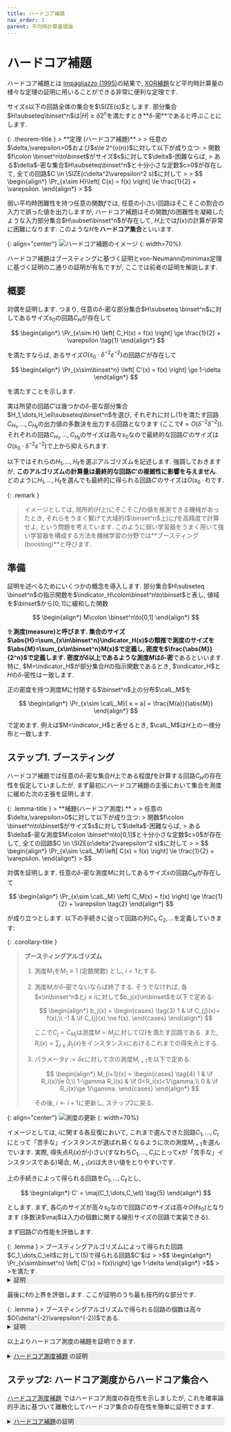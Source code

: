 ```yaml
---
title: ハードコア補題
nav_order: 3
parent: 平均時計算量理論
---
```


# ハードコア補題

ハードコア補題とは [Impagliazzo (1995)](https://ieeexplore.ieee.org/document/492584)の結果で, [XOR補題]({{site.baseurl}}/docs/average_case_complexity/Yao_XOR)など平均時計算量の様々な定理の証明に用いることができる非常に便利な定理です.

サイズ$s$以下の回路全体の集合を$\SIZE(s)$とします.
部分集合$H\subseteq\binset^n$は$|H|\ge \delta 2^n$を満たすとき**$\delta$-密**であると呼ぶことにします.

<div id="hardcore-set" markdown="1">
{: .theorem-title }
> **定理 (ハードコア補題)**
>
> 任意の$\delta,\varepsilon>0$および$s\le 2^{o(n)}$に対して以下が成り立つ:
> 関数$f\colon \binset^n\to\binset$がサイズ$s$に対して$\delta$-困難ならば,
> ある$\delta$-密な集合$H\subseteq\binset^n$と十分小さな定数$c>0$が存在して, 全ての回路$C \in \SIZE(c\delta^2\varepsilon^2 s)$に対して
> 
> $$
  \begin{align*}
    \Pr_{x\sim H}\left[ C(x) = f(x) \right] \le \frac{1}{2} + \varepsilon.
  \end{align*}
> $$
</div>

弱い平均時困難性を持つ任意の関数$f$では, 任意の小さい回路はそこそこの割合の入力で誤った値を出力しますが, ハードコア補題はその関数$f$の困難性を凝縮したような入力部分集合$H\subset\binset^n$が存在して, $H$上では$f(x)$の計算が非常に困難になります.
このような$H$を**ハードコア集合**といいます.

{: align="center"}
  ![ハードコア補題のイメージ]({{site.baseurl}}/docs/average_case_complexity/images/hardcore_image.svg)
{: width=70%}

ハードコア補題はブースティングに基づく証明とvon-Neumannのminimax定理に基づく証明の二通りの証明が有名ですが, ここでは前者の証明を解説します.

## 概要
対偶を証明します.
つまり, 任意の$\delta$-密な部分集合$H\subseteq \binset^n$に対してあるサイズ$s_0$の回路$C_H$が存在して

$$
  \begin{align*}
    \Pr_{x\sim H} \left[ C_H(x) = f(x) \right] \ge \frac{1}{2} + \varepsilon \tag{1}
  \end{align*}
$$

を満たすならば, あるサイズ$O(s_0\cdot \delta^{-2}\varepsilon^{-2})$の回路$C'$が存在して

$$
  \begin{align*}
    \Pr_{x\sim\binset^n} \left[ C'(x) = f(x) \right] \ge 1-\delta
  \end{align*}
$$

を満たすことを示します.

実は所望の回路$C'$は幾つかの$\delta$-密な部分集合$H_1,\dots,H_\ell\subseteq\binset^n$を選び, それぞれに対し(1)を満たす回路$C_{H_1},\dots,C_{H_\ell}$の出力値の多数決を出力する回路となります (ここで$\ell=O(\delta^{-2}\delta^{-2})$).
それぞれの回路$C_{H_1},\dots,C_{H_\ell}$のサイズは高々$s_0$なので最終的な回路$C'$のサイズは$O(s_0\cdot \delta^{-2}\varepsilon^{-2})$で上から抑えられます.

以下ではそれらの$H_1,\dots,H_\ell$を選ぶアルゴリズムを記述します.
強調しておきますが, **このアルゴリズムの計算量は最終的な回路$C'$の複雑性に影響を与えません**.
どのように$H_1,\dots,H_\ell$を選んでも最終的に得られる回路$C'$のサイズは$O(s_0\cdot \ell)$です.

{: .remark }
> イメージとしては, 局所的($H$上)にそこそこ$f$の値を推測できる機械があったとき, それらをうまく繋げて大域的($\binset^n$上)に$f$を高精度で計算せよ, という問題を考えています.
> このように弱い学習器をうまく用いて強い学習器を構成する方法を機械学習の分野では**ブースティング(boosting)**と呼びます.

## 準備

証明を述べるためにいくつかの概念を導入します.
部分集合$H\subseteq \binset^n$の指示関数を$\indicator_H\colon\binset^n\to\binset$と表し,
値域を$\binset$から$[0,1]$に緩和した関数

$$
  \begin{align*}
    M\colon \binset^n\to[0,1]
  \end{align*}
$$

を**測度(measure)**と呼びます.
集合のサイズ$\abs{H}=\sum_{x\in\binset^n}\indicator_H(x)$の類推で測度のサイズを$\abs{M}=\sum_{x\in\binset^n}M(x)$で定義し, 密度を$\frac{\abs{M}}{2^n}$で定義します.
密度が$\delta$以上であるような測度$M$は**$\delta$-密**であるといいます.
特に, $M=\indicator_H$が部分集合$H$の指示関数であるとき, $\indicator_H$と$H$の$\delta$-密性は一致します.

正の密度を持つ測度$M$に付随する$\binset^n$上の分布$\calL_M$を

$$
  \begin{align*}
    \Pr_{x\sim \calL_M}[ x = a] = \frac{M(a)}{\abs{M}}
  \end{align*}
$$

で定めます.
例えば$M=\indicator_H$と表せるとき, $\calL_M$は$H$上の一様分布と一致します.

## ステップ1. ブースティング

ハードコア補題では任意の$\delta$-密な集合$H$上である程度$f$を計算する回路$C_H$の存在性を仮定していましたが, まず最初にハードコア補題の主張において集合を測度に緩めた次の主張を証明します.

<div id="hardcore-measure" markdown="1">
{: .lemma-title }
> **補題(ハードコア測度).**
>
> 任意の$\delta,\varepsilon>0$に対して以下が成り立つ:
> 関数$f\colon \binset^n\to\binset$がサイズ$s$に対して$\delta$-困難ならば,
> ある$\delta$-密な測度$M\colon \binset^n\to[0,1]$と十分小さな定数$c>0$が存在して, 全ての回路$C \in \SIZE(c\delta^2\varepsilon^2 s)$に対して
> 
> $$
  \begin{align*}
    \Pr_{x\sim \calL_M}\left[ C(x) = f(x) \right] \le \frac{1}{2} + \varepsilon.
  \end{align*}
> $$
</div>

対偶を証明します.
任意の$\delta$-密な測度$M$に対してあるサイズ$s$の回路$C_M$が存在して

$$
  \begin{align*}
    \Pr_{x\sim \calL_M} \left[ C_M(x) = f(x) \right] \ge \frac{1}{2} + \varepsilon \tag{2}
  \end{align*}
$$

が成り立つとします.
以下の手続きに従って回路の列$C_1,C_2,\dots$を定義していきます:

{: .corollary-title }
> **ブースティングアルゴリズム**
>
> 1. 測度$M_1$を$M_1\equiv 1$ (定数関数) とし, $i=1$とする.
> 2. 測度$M_i$が$\delta$-密でないならば終了する. そうでなければ, 各$x\in\binset^n$と$j\le i$に対して$b_j(x)\in\binset$を以下で定める:
>
>    $$
       \begin{align*}
         b_j(x) = \begin{cases} \tag{3}
           1	& \if C_{j}(x)= f(x),\\
           -1 & \if C_{j}(x) \ne f(x).
         \end{cases}
       \end{align*}
>    $$
>
>    ここで$C_j=C_{M_j}$は測度$M=M_j$に対して(2)を満たす回路である.
>    また, $R_i(x) = \sum_{j\le i}b_j(x)$をインスタンス$x$におけるこれまでの得失点とする.
> 3. パラメータ$\gamma:=\delta\varepsilon$に対して次の測度$M_{i+1}$を以下で定める:
>
>    $$
     \begin{align*}
      M_{i+1}(x) = \begin{cases} \tag{4}
        1	& \if R_i(x)\le 0,\\
        1-\gamma R_i(x) & \if 0<R_i(x)<1/\gamma,\\
        0 & \if R_i(x)\ge 1/\gamma.
       \end{cases}
     \end{align*}
>    $$
>
>    その後, $i\leftarrow i+1$に更新し, ステップ2に戻る.

{: align="center"}
![測度の更新]({{site.baseurl}}/docs/average_case_complexity/images/hardcore_boosting.svg)
{: width=70%}

イメージとしては, $i$に関する各反復において, これまで選んできた回路$C_1,\dots,C_i$にとって「苦手な」インスタンスが選ばれ易くなるように次の測度$M_{i+1}$を選んでいます.
実際, 得失点$R_i(x)$が小さい(すなわち$C_1,\dots,C_i$にとって$x$が「苦手な」インスタンスである)場合, $M_{i+1}(x)$は大きい値をとりやすいです.

上の手続きによって得られる回路を$C_1,\dots,C_\ell$とし,

$$
  \begin{align*}
    C' = \maj(C_1,\dots,C_\ell) \tag{5}
  \end{align*}
$$

とします.
まず, 各$C_i$のサイズが高々$s_0$なので回路$C'$のサイズは高々$O(\ell s_0)$となります (多数決$\maj$は入力の個数に関する線形サイズの回路で実装できる).

まず回路$C'$の性能を評価します.

<div id="boosting-performance" markdown="1">
{: .lemma }
> ブースティングアルゴリズムによって得られた回路$C_1,\dots,C_\ell$に対して(5)で得られる回路$C'$は
> 
>$$
  \begin{align*}
    \Pr_{x\sim\binset^n} \left[ C'(x) = f(x)\right] \ge 1-\delta
  \end{align*}
>$$
>
>を満たす.
</div>

<details markdown="1" style="background-color: #eee;">
<summary style="display: list-item">証明</summary>
  インスタンス$x\in\binset^n$に対して$C'(x)\ne f(x)$とすると, $C_1,\dots,C_\ell$のうち少なくとも$\ell/2$個の回路は入力$x$に対して間違えた値を出力するはずです.
  従って$R_\ell(x)\le 0$となるので, $M_{\ell+1}(x)=1$となります.
  一方で, ブースティングアルゴリズムはステップ2において$i=\ell+1$のとき終了するはずなので, $M_{\ell+1}$は$\delta$-密でない, すなわち$\E[M_{\ell+1}]< \delta$となります.
  一方で

  $$
    \begin{align*}
      \delta &> \E[M_{\ell+1}] \\
        &= 2^{-n}\sum_{x\in\binset^n} M_{\ell+1}(x) \\
        &\ge 2^{-n} \abs*{ \left\{x\in\binset^n\colon C'(x)\ne f(x)\right\} } \\
        &=\Pr_{x\sim\binset^n} \left[C'(x)\ne f(x)\right]
    \end{align*}
  $$

  より主張を得ます.
  
</details>


最後に$\ell$の上界を評価します. ここが証明のうち最も技巧的な部分です.

<div id="boosting-size" markdown="1">
{: .lemma }
> ブースティングアルゴリズムで得られる回路の個数は高々$O(\delta^{-2}\varepsilon^{-2})$である.

<details markdown="1" style="background-color: #eee;">
<summary style="display: list-item">証明</summary>
不変量

  $$
    \begin{align*}
      \Phi = \sum_{i\in[\ell]}\sum_{x\in\binset^n} M_i(x) b_i(x)
    \end{align*}
  $$
  
  の上下界をそれぞれ求めます. ここで$b_j(x)$は式(3)で定義される関数です.

  まず, 各$i\in[\ell]$に対して$C_i$に関する仮定(2)より

  $$
    \begin{align*}
      \E_{x\sim\calL_{M_i}} \left[ b_i(x) \right] &= \Pr_{x\sim\calL_{M_i}} \left[C_i(x) = f(x)\right] - \Pr \left[ C_i(x) \ne f(x)\right] \\
      &= 2\Pr \left[C_i(x) = f(x)\right] - 1 \\
      &\ge 2\varepsilon
    \end{align*}
  $$
  
  より, 両辺の$i\sim[\ell]$について総和をとると

  $$
    \begin{align*}
      \Psi &= \sum_{i\in[\ell]} \abs{M_i}\cdot\E_{x\sim\calL_{M_i}} [b_i(x)] \\
      &\ge \sum_{i\in[\ell]} \delta 2^n\cdot 2\varepsilon & & \because\text{各$M_i$は$\delta$-密} \\
      &= 2\ell\delta\varepsilon\cdot 2^n. \tag{6}
    \end{align*}
  $$
  

  次にインスタンス$x\in\binset^n$を固定して$\sum_{i\in[\ell]}M_i(x)b_i(x)$を上から抑えます.
  関数$m\colon \Int\to[0,1]$を

  $$
    \begin{align*}
      m(z) = \begin{cases}
        1 & \if z\le 0,\\
        1-\gamma z & \if 0<z<1/\gamma,\\
        0 & \if z\ge1/\gamma
      \end{cases}
    \end{align*}
  $$
  
  とします. つまり, 測度$M_i$の更新式(4)を$M_{i+1}(x) = m(R_i(x))$と表します.

  ここで, 次の補助的な有向路を考えます:
  - 頂点集合は$\\{ R_i(x)\colon i=0,1,\dots,\ell\\} \subseteq\Int$ (ただし$R_0(x)=0$と定める).
  - 各$i\in[\ell]$に対してこの有向路は有向辺$(R_{i-1}(x),R_{i}(x))$をこの順番で辿る. さらに, $i$番目の辺を辿ったときに重み$M_{i}(x)b_i(x)$を課す.

  要するに, 新たに選んだ回路$C_i$がインスタンス$x$上で$f(x)$を計算できたら右側, そうでなければ左側に移動する路を考えています.
  この有向路が課される重みの総和

  $$
    \begin{align*}
      \sum_{i\in[\ell]} M_{i}(x) b_{i}(x) \tag{7}
    \end{align*}
  $$

  を上から評価すれば$\Phi$の上界に繋がります.

  {: align="center"}
  ![path]({{site.baseurl}}/docs/average_case_complexity/images/hardcore_proof_path.svg)
  {: width=70%}

  - まず, 頂点$a=R_{i-1}(x)\ge 1/\gamma$から出発する辺についてはその重みの絶対値は$M_i(x)=m(R_{i-1}(x))=0$となるため, 総和に寄与しません.

  - 次に, 有向パスが辺$(a,a+1)$と$(a+1,a)$を辿ったとします.
    辺$(a,a+1)$に課される重みとその逆順$(a+1,a)$に課される重みは符号が異なっており, これら二つの和の絶対値は適当な$a\in\Int$を用いて$\abs{m(a)-m(a+1)}$と表せます.
    関数$m$は$0<a<1/\gamma$の範囲では傾き$\gamma$, それ以外では傾き$0$の直線なので, この絶対値は高々$\gamma$となります.
    このような往復のペアは有向路全体の中でも高々$\ell/2$個しかないので, 往復に課される重みの総和(7)に対する寄与は高々$\gamma\ell/2$となります.

  - 有向路から全ての往復を除去すると, 閉路がなくなるため単なるパスとなります. 左に行き続ける有向路$0\to -1 \to -2\to \dots$については辺重みが$0$以下なので, 総和(7)に寄与しません.
    一方で下図のように右に行き続ける有向路$0\to 1\to 2\to \dots$は, 座標$\ge1/\gamma$から出発する辺の重みは$0$になるので, 総和(7)に寄与する部分の路長は高々$1/\gamma$です.
    重みは常に$1$以下であることを踏まえると, このパス全体の寄与は高々$1/\gamma$となります.

  {: align="center"}
  ![path]({{site.baseurl}}/docs/average_case_complexity/images/hardcore_proof_path2.svg)
  {: width=70%}

以上の議論より, 総和(7)は高々$\frac{\gamma\ell}{2} + \frac{1}{\gamma}$となり,
これは任意のインスタンス$x$について成り立つことから

$$
  \begin{align*}
    \Phi \le 2^n\cdot \left(\frac{\gamma\ell}{2} + \frac{1}{\gamma}\right) \tag{8}
  \end{align*}
$$

を得ます.

最後に, (6)(8)を$\ell$について解くと$\ell=O(\delta^{-2}\varepsilon^{-2})$を得ます. $\square$

</details>
</div>

以上よりハードコア測度の補題を証明できます.

<details markdown="1" style="background-color: #eee;">
<summary style="display: list-item"> <a href="#hardcore-measure">ハードコア測度補題</a>
の証明</summary>
  関数$f$が$\SIZE(s)$に対して$\delta$-困難であるとし,
  任意の$\delta$-密な測度$M$に対して(2)を満たす回路$C_M$が存在し, そのサイズは$c\delta^2\varepsilon^2 s$となることを(背理法として)仮定します
  (ここで$c>0$は十分小さな定数).

  ブースティングアルゴリズムによって得られる回路$C_1,\dots,C_\ell$は, 各$C_i$のサイズが高々$c\delta^2\varepsilon^2 s$なので, (5)で定義される$C'$のサイズは, 二つ目の補題より高々$O(s\ell)=O(s\delta^{-2}\varepsilon^{-2}) \le s$となります (最後の不等号では$c$が十分小さい定数であることを用いた).
  一方, 最初の補題より, $C'$は$\Pr_{x\sim\binset^n}[C'(x)=f(x)]  \ge 1-\delta$となり, 関数$f$が$\SIZE(s)$に対して$\delta$-困難であることに矛盾します. $\square$

</details>


## ステップ2: ハードコア測度からハードコア集合へ

[ハードコア測度補題](#hardcore-measure)
ではハードコア測度の存在性を示しましたが, これを確率論的手法に基づいて離散化してハードコア集合の存在性を簡単に証明できます.

<details markdown="1" style="background-color: #eee;">
<summary style="display: list-item">
<a href="#hardcore-set">ハードコア補題</a>の証明
</summary>
  
ハードコア測度補題により存在性が保証されるハードコア測度を$M$とします.
この測度$M\colon\binset^n\to[0,1]$は$\delta$-密であり,
(十分小さな定数$c>0$に対して)任意のサイズ$c\delta^2\varepsilon^2 s$の回路$C$に対して

$$
  \begin{align*}
    \Pr_{x\sim\calL_M} \left[C(x) = f(x)\right] \le \frac{1}{2} + \varepsilon
  \end{align*}
$$

を満たします.

集合$H\subseteq\binset^n$を, 各$x\in\binset^n$に対して独立に確率$M(x)\in[0,1]$で$H$に含めて得られるランダムな集合とします.
このランダムな集合$H$が正の確率で所望の性質を満たすことを示すことによって, 所望の集合の存在性を証明します.

**密性の証明**

ランダム集合$H$の要素数の期待値は
$$\E[\abs{H}]=\sum_{x\in\binset^n} M(x) = \abs{M}\ge \delta$$
であり,
$\abs{H}=\sum_{x\in\binset^n} \indicator_{x\in H}$は独立な確率変数の和なので,
[Hoeffdingの不等式]({{site.baseurl}}/docs/tools/prob_inequalities#hoeffding-inequality)より確率$0.99$で$\abs{H}\ge (1-o(1))\delta 2^n$を満たします.
従って$H$は$(1-o(1))\delta$-密です.

なお, ここでも以降でも$o(1)$の項はHoeffdingの不等式に由来するものであり, $n^{-\omega(1)}$ととることができます.

**ハードコア性の証明**

ランダム集合$H$が正の確率でハードコア性を持つことを示します. 具体的には

$$
  \begin{align*}
    \Pr_{H} \qty[ \tinyforall C \in \SIZE(c\delta^2\varepsilon^2 s),\,\Pr_{x\sim H} \qty[ C(x) = f(x) ] \le \frac{1}{2} + \varepsilon ] \ge 1-o(1) \tag{9}
  \end{align*}
$$

を示します. まず, 内部の確率

$$
  \begin{align*}
    \Pr_{x\sim H} \qty[ C(x) = f(x) ] &= \frac{\sum_{x\in H} \indicator_{C(x)=f(x)}}{|H|}
  \end{align*}
$$

の分子と分母を評価します.
密性の証明の議論から, 集合$H$は確率$0.99$で$\abs{H}\ge(1-o(1))\abs{M}$となります.

一方で, 任意に固定した回路$C \in \SIZE(c\delta^2\varepsilon^2 s)$に対して, 分子を評価します.
集合$A_C=\qty{ x\in\binset^n\colon C(x) = f(x)}$を$C$が正解するインスタンスの集合とすると

$$
  \begin{align*}
    \sum_{x\in H} \indicator_{C(x)=f(x)} = \sum_{x\in A_C} \indicator_{x\in H}
  \end{align*}
$$

は($H$の選び方のランダムネスに関して)独立な$\abs{A_C}$個の確率変数の和となり, しかもその期待値は

$$
  \begin{align*}
    \sum_{x\in A_C} \Pr\qty[ x\in H ] &= \sum_{x\in A_C} M(x) \\
    &= \abs{M} \sum_{x\in \binset^n} \frac{M(x)}{\abs{M}}\cdot \indicator_{C(x)=f(x)} \\
    &= \abs{M} \Pr_{x\sim \calL_M} \qty[ C(x)=f(x) ] \\
    &\le \abs{M} \qty( \frac{1}{2} + \varepsilon )
  \end{align*}
$$

を満たします (最後の不等号で測度$M$のハードコア性を用いた).
従って [Hoeffdingの不等式]({{site.baseurl}}/docs/tools/prob_inequalities#hoeffding-inequality)より,
確率$1-2^{-\Omega(2^n)}$で$\abs{A_C\cap H} \le (1+o(1))\abs{M}\qty(\frac{1}{2}+\varepsilon)$を満たします.

考える回路$C$のサイズが高々$s\le 2^{o(n)}$なので, $C$としてありうる回路の個数は高々$2^{\poly(s)}=2^{2^{o(n)}}$個ですので, $C$に関するunion boundより

$$
  \begin{align*}
    \Pr_H \qty[ \tinyforall C\in\SIZE(c\delta^2\varepsilon^2 s), \sum_{x\in H} \indicator_{C(x)=f(x)} \le (1+o(1))\abs{M}\qty(\frac{1}{2}+\varepsilon) ] \ge 0.99
  \end{align*}
$$

となるので, $H$が確率$0.99$で$\delta$-密であることも踏まえると, 確率$0.98$で


$$
  \begin{align*}
    \tinyforall C\in \SIZE(c\delta^2\varepsilon^2s), \Pr_{x\sim H} \qty[C(x)=f(x)] \le \frac{1}{2} + \varepsilon - o(1)
  \end{align*}
$$

となり, (9)を得ます. $\square$
</details>
